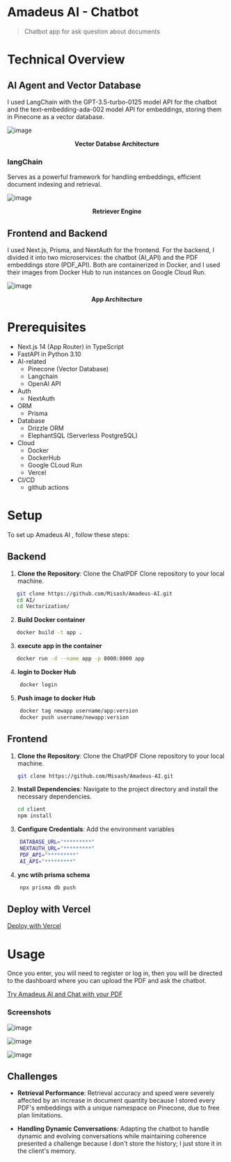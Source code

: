 # Amadeus AI - Chatbot

> Chatbot app for ask question about documents

# Technical Overview

## AI Agent and Vector Database

I used LangChain with the GPT-3.5-turbo-0125 model API for the chatbot and the text-embedding-ada-002 model API for embeddings, storing them in Pinecone as a vector database.

![image](https://github.com/Misash/Amadeus-AI/assets/70419764/dbe2b140-8867-43b1-a210-b57e1c1f36a4)
<p align="center"><strong>Vector Databse Architecture</strong></p>

### langChain

Serves as a powerful framework for handling embeddings, efficient document indexing and retrieval.

![image](https://github.com/SourasishBasu/ChatPDF-clone-llama2b/assets/89185962/e6588ecf-f1ec-49ab-b354-11f23a76ea08)
<p align="center"><strong>Retriever Engine</strong></p>

## Frontend and Backend

I used Next.js, Prisma, and NextAuth for the frontend. For the backend, I divided it into two microservices: the chatbot (AI_API) and the PDF embeddings store (PDF_API). Both are containerized in Docker, and I used their images from Docker Hub to run instances on Google Cloud Run.

![image](https://github.com/Misash/Amadeus-AI/assets/70419764/f63e7886-7951-4f07-b935-cd2cad1bf3f9)
<p align="center"><strong>App Architecture</strong></p>

# Prerequisites

- Next.js 14 (App Router) in TypeScript
- FastAPI in Python 3.10
- AI-related
  - Pinecone (Vector Database)
  - Langchain
  - OpenAI API
- Auth
  - NextAuth
- ORM
  - Prisma
- Database
  - Drizzle ORM
  - ElephantSQL (Serverless PostgreSQL)
- Cloud
  - Docker
  - DockerHub
  - Google CLoud Run
  - Vercel
- CI/CD
  - github actions

# Setup

To set up Amadeus AI , follow these steps:

## Backend

1. **Clone the Repository**: Clone the ChatPDF Clone repository to your local machine.

```bash
   git clone https://github.com/Misash/Amadeus-AI.git
   cd AI/
   cd Vectorization/
```

2. **Build Docker container**

```bash
   docker build -t app .
```

3. **execute app in the container**

```bash
   docker run -d --name app -p 8000:8000 app
```

4. **login to Docker Hub**

```bash
    docker login
```

5. **Push image to docker Hub**

```bash
    docker tag newapp username/app:version
    docker push username/newapp:version
```

## Frontend

1. **Clone the Repository**: Clone the ChatPDF Clone repository to your local machine.

   ```bash
   git clone https://github.com/Misash/Amadeus-AI.git
   ```

2. **Install Dependencies**: Navigate to the project directory and install the necessary dependencies.

   ```bash
   cd client
   npm install
   ```

3. **Configure Credentials**: Add the environment variables

```bash
    DATABASE_URL="*********"
    NEXTAUTH_URL="*********"
    PDF_API="*********"
    AI_API="*********"
```

4. **ync wtih prisma schema**

```bash
    npx prisma db push
```

## Deploy with Vercel

[Deploy with Vercel](https://nextjs.org/docs/deployment)


# Usage
Once you enter, you will need to register or log in, then you will be directed to the dashboard where you can upload the PDF and ask the chatbot.

[Try Amadeus AI and Chat with your PDF](https://amadeus-ai.vercel.app/)


### Screenshots

![image](https://github.com/Misash/Amadeus-AI/assets/70419764/26a06038-b30a-49b5-833b-6afef86c0ccf)


![image](https://github.com/Misash/Amadeus-AI/assets/70419764/fd283882-9975-4719-8e93-4568959fd37c)


![image](https://github.com/Misash/Amadeus-AI/assets/70419764/c1a0ffe5-9f69-44d4-9af1-e605e642620d)

## Challenges

- **Retrieval Performance**: Retrieval accuracy and speed were severely affected by an increase in document quantity because I stored every PDF's embeddings with a unique namespace on Pinecone, due to free plan limitations.

- **Handling Dynamic Conversations**: Adapting the chatbot to handle dynamic and evolving conversations while maintaining coherence presented a challenge because I don't store the history; I just store it in the client's memory.